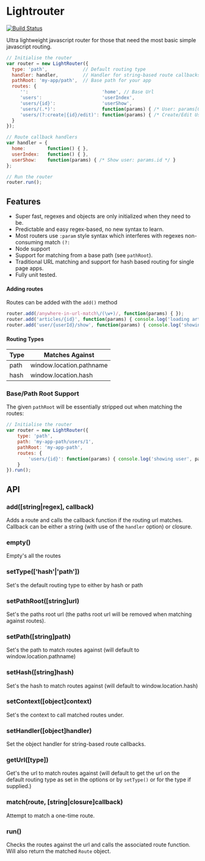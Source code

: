 Lightrouter
===========

[![Build Status](https://api.travis-ci.org/garygreen/lightrouter.svg)](https://travis-ci.org/garygreen/lightrouter)

Ultra lightweight javascript router for those that need the most basic simple javascript routing.


```javascript
// Initialise the router
var router = new LightRouter({
  type: 'path',             // Default routing type
  handler: handler,         // Handler for string-based route callbacks
  pathRoot: 'my-app/path',  // Base path for your app
  routes: {
     '':                           'home', // Base Url
     'users':                      'userIndex',
     'users/{id}':                 'userShow',
     'users/(.*)':                 function(params) { /* User: params[0] */ },
     'users/(?:create|{id}/edit)': function(params) { /* Create/Edit User: params.id */ }
  }
});

// Route callback handlers
var handler = {
  home:        function() { },
  userIndex:   function() { },
  userShow:    function(params) { /* Show user: params.id */ }
};

// Run the router
router.run();
```

## Features

* Super fast, regexes and objects are only initialized when they need to be.
* Predictable and easy regex-based, no new syntax to learn.
* Most routers use `:param` style syntax which interferes with regexes non-consuming match `(?:`
* Node support
* Support for matching from a base path (see `pathRoot`).
* Traditional URL matching and support for hash based routing for single page apps.
* Fully unit tested.

#### Adding routes

Routes can be added with the `add()` method

```javascript
router.add(/anywhere-in-url-match\/(\w+)/, function(params) { });
router.add('articles/{id}', function(params) { console.log('loading article ' + params.id); });
router.add('user/{userId}/show', function(params) { console.log('showing user', params.userId); });
```

#### Routing Types

 Type   | Matches Against
 -------|----------------------------
 path   | window.location.pathname
 hash   | window.location.hash

### Base/Path Root Support

The given `pathRoot` will be essentially stripped out when matching the routes:

```javascript
// Initialise the router
var router = new LightRouter({
	type: 'path',
	path: 'my-app-path/users/1',
	pathRoot: 'my-app-path',
	routes: {
		'users/{id}': function(params) { console.log('showing user', params.id); }
	}
}).run();
```


API
---

### add([string|regex], callback)
Adds a route and calls the callback function if the routing url matches. Callback can be either a string (with use of the `handler` option) or closure.

### empty()
Empty's all the routes

### setType(['hash'|'path'])
Set's the default routing type to either by hash or path

### setPathRoot([string]url)
Set's the paths root url (the paths root url will be removed when matching against routes).

### setPath([string]path)
Set's the path to match routes against (will default to window.location.pathname)

### setHash([string]hash)
Set's the hash to match routes against (will default to window.location.hash)

### setContext([object]context)
Set's the context to call matched routes under.

### setHandler([object]handler)
Set the object handler for string-based route callbacks.

### getUrl([type])
Get's the url to match routes against (will default to get the url on the default routing type as set in the options or by `setType()` or for the type if supplied.)

### match(route, [string|closure]callback)
Attempt to match a one-time route.

### run()
Checks the routes against the url and calls the associated route function. Will also return the matched `Route` object.
